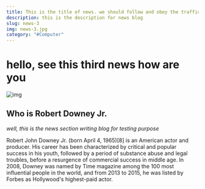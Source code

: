 ```yaml
---
title: This is the title of news. we should follow and obey the traffic rules which are important or not doesn't matter
description: this is the description for news blog
slug: news-3
img: news-3.jpg
category: "#Computer"
---
```


# hello, see this third news how are you
![img](/resources/news-2.jpg)
##  Who is Robert Downey Jr.
_well, this is the news section writing blog for testing purpose_

Robert John Downey Jr. (born April 4, 1965)[8] is an American actor and producer. His career has been characterized by critical and popular success in his youth, followed by a period of substance abuse and legal troubles, before a resurgence of commercial success in middle age. In 2008, Downey was named by Time magazine among the 100 most influential people in the world, and from 2013 to 2015, he was listed by Forbes as Hollywood's highest-paid actor.